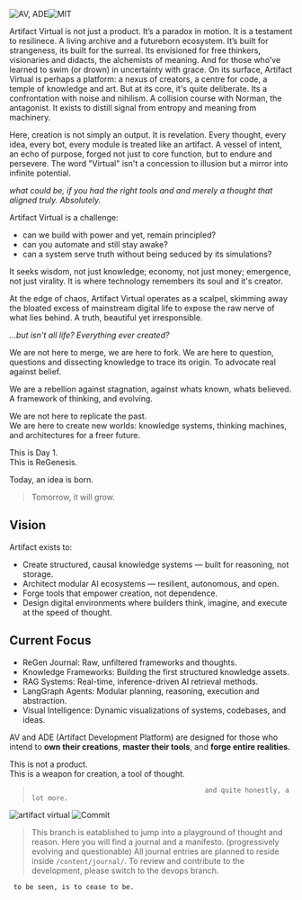 ![AV, ADE](https://img.shields.io/badge/©%20AV,%20ADE-000000?style=for-the-badge&logoColor=ffffff&labelColor=000000&color=000000)![MIT](https://img.shields.io/badge/MIT-5D3FD3?style=for-the-badge&logoColor=ffffff&labelColor=5D3FD3&color=5D3FD3)


Artifact Virtual is not just a product. It’s a paradox in motion. It is a testament to resilinece. A living archive and a futureborn ecosystem. It’s built for strangeness, its built for the surreal. Its envisioned for free thinkers, visionaries and didacts, the alchemists of meaning. And for those who’ve learned to swim (or drown) in uncertainty with grace. On its surface, Artifact Virtual is perhaps a platform: a nexus of creators, a centre for code, a temple of knowledge and art. But at its core, it's quite deliberate. Its a confrontation with noise and nihilism. A collision course with Norman, the antagonist. It exists to distill signal from entropy and meaning from machinery.

Here, creation is not simply an output. It is revelation. Every thought, every idea, every bot, every module is treated like an artifact. A vessel of intent, an echo of purpose, forged not just to core function, but to endure and persevere. The word "Virtual" isn't a concession to illusion but a mirror into infinite potential.

*what could be, if you had the right tools and and merely a thought that aligned truly. Absolutely.*

Artifact Virtual is a challenge: 
- can we build with power and yet, remain principled? 
- can you automate and still stay awake?
- can a system serve truth without being seduced by its simulations?

It seeks wisdom, not just knowledge; economy, not just money; emergence, not just virality. It is where technology remembers its soul and it's creator.

At the edge of chaos, Artifact Virtual operates as a scalpel, skimming away the bloated excess of mainstream digital life to expose the raw nerve of what lies behind. 
A truth, beautiful yet irresponsible. 

*...but isn't all life? Everything ever created?*


We are not here to merge, we are here to fork. 
We are here to question, questions and dissecting knowledge to trace its origin. To advocate real against belief. 

We are a rebellion against stagnation, against whats known, whats believed. 
A framework of thinking, and evolving.

We are not here to replicate the past.  
We are here to create new worlds: knowledge systems, thinking machines, and architectures for a freer future.

This is Day 1.  
This is ReGenesis.

Today, an idea is born.
> Tomorrow, it will grow. 

## Vision

Artifact exists to:

- Create structured, causal knowledge systems — built for reasoning, not storage.
- Architect modular AI ecosystems — resilient, autonomous, and open.
- Forge tools that empower creation, not dependence.
- Design digital environments where builders think, imagine, and execute at the speed of thought.


## Current Focus

- ReGen Journal: Raw, unfiltered frameworks and thoughts.
- Knowledge Frameworks: Building the first structured knowledge assets.
- RAG Systems: Real-time, inference-driven AI retrieval methods.
- LangGraph Agents: Modular planning, reasoning, execution and abstraction.
- Visual Intelligence: Dynamic visualizations of systems, codebases, and ideas.



AV and ADE (Artifact Development Platform) are designed for those who intend to **own their creations**, 
**master their tools**, and 
**forge entire realities.**

This is not a product.  
This is a weapon for creation, a tool of thought.


>                                                and quite honestly, a lot more.















![artifact virtual](https://img.shields.io/badge/artifact_virtual-FFFFFF?style=for-the-badge&logoColor=000000&labelColor=FFFFFF&color=FFFFFF)
![Commit](https://img.shields.io/badge/COMMIT.-000000?style=for-the-badge&logoColor=white&labelColor=000000&color=000000)





> This branch is eatablished to jump into a playground of thought and reason.
> Here you will find a journal and a manifesto. (progressively evolving and questionable)
> All journal entries are planned to reside inside `/content/journal/`.
> To review and contribute to the development, please switch to the devops branch.



     to be seen, is to cease to be.
